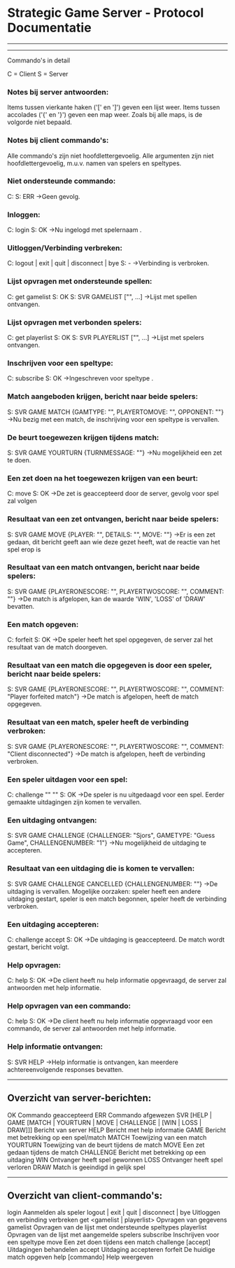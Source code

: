 # Strategic Game Server - Protocol Documentatie
---------------------------------------------


---------------------------------------------
Commando's in detail

C = Client
S = Server

### Notes bij server antwoorden:
Items tussen vierkante haken ('[' en ']') geven een lijst weer.
Items tussen accolades ('{' en '}') geven een map weer. Zoals bij alle maps, is de volgorde niet bepaald.

### Notes bij client commando's:
Alle commando's zijn niet hoofdlettergevoelig.
Alle argumenten zijn niet hoofdlettergevoelig, m.u.v. namen van spelers en speltypes.

### Niet ondersteunde commando:
C: <niet ondersteunde commando>
S: ERR <reden>
->Geen gevolg.

### Inloggen:
C: login <speler>
S: OK
->Nu ingelogd met spelernaam <speler>.

### Uitloggen/Verbinding verbreken:
C: logout | exit | quit | disconnect | bye
S: -
->Verbinding is verbroken.

### Lijst opvragen met ondersteunde spellen:
C: get gamelist
S: OK
S: SVR GAMELIST ["<speltype>", ...]
->Lijst met spellen ontvangen.

### Lijst opvragen met verbonden spelers:
C: get playerlist
S: OK
S: SVR PLAYERLIST ["<speler>", ...]
->Lijst met spelers ontvangen.

### Inschrijven voor een speltype:
C: subscribe <speltype>
S: OK
->Ingeschreven voor speltype <speltype>.

### Match aangeboden krijgen, bericht naar beide spelers:
S: SVR GAME MATCH {GAMTYPE: "<speltype>", PLAYERTOMOVE: "<naam speler1>", OPPONENT: "<naam tegenstander>"}
->Nu bezig met een match, de inschrijving voor een speltype is vervallen.

### De beurt toegewezen krijgen tijdens match:
S: SVR GAME YOURTURN {TURNMESSAGE: "<bericht voor deze beurt>"}
->Nu mogelijkheid een zet te doen.

### Een zet doen na het toegewezen krijgen van een beurt:
C: move <zet>
S: OK
->De zet is geaccepteerd door de server, gevolg voor spel zal volgen

### Resultaat van een zet ontvangen, bericht naar beide spelers:
S: SVR GAME MOVE {PLAYER: "<speler>", DETAILS: "<reactie spel op zet>", MOVE: "<zet>"}
->Er is een zet gedaan, dit bericht geeft aan wie deze gezet heeft, wat de reactie van het spel erop is

### Resultaat van een match ontvangen, bericht naar beide spelers:
S: SVR GAME <speler resultaat> {PLAYERONESCORE: "<score speler1>", PLAYERTWOSCORE: "<score speler2>", COMMENT: "<commentaar op resultaat>"}
->De match is afgelopen, <speler resultaat> kan de waarde 'WIN', 'LOSS' of 'DRAW' bevatten.

### Een match opgeven:
C: forfeit
S: OK
->De speler heeft het spel opgegeven, de server zal het resultaat van de match doorgeven.

### Resultaat van een match die opgegeven is door een speler, bericht naar beide spelers:
S: SVR GAME <speler resultaat> {PLAYERONESCORE: "<score speler1>", PLAYERTWOSCORE: "<score speler2>", COMMENT: "Player forfeited match"}
->De match is afgelopen, <speler> heeft de match opgegeven.

### Resultaat van een match, speler heeft de verbinding verbroken:
S: SVR GAME <speler resultaat> {PLAYERONESCORE: "<score speler1>", PLAYERTWOSCORE: "<score speler2>", COMMENT: "Client disconnected"}
->De match is afgelopen, <speler> heeft de verbinding verbroken.

### Een speler uitdagen voor een spel:
C: challenge "<speler>" "<speltype>"
S: OK
->De speler is nu uitgedaagd voor een spel. Eerder gemaakte uitdagingen zijn komen te vervallen.

### Een uitdaging ontvangen:
S: SVR GAME CHALLENGE {CHALLENGER: "Sjors", GAMETYPE: "Guess Game", CHALLENGENUMBER: "1"}
->Nu mogelijkheid de uitdaging te accepteren.

### Resultaat van een uitdaging die is komen te vervallen:
S: SVR GAME CHALLENGE CANCELLED {CHALLENGENUMBER: "<uitdaging nummer>"}
->De uitdaging is vervallen. Mogelijke oorzaken: speler heeft een andere uitdaging gestart, speler is een match begonnen, speler heeft de verbinding verbroken.

### Een uitdaging accepteren:
C: challenge accept <uitdaging nummer>
S: OK
->De uitdaging is geaccepteerd. De match wordt gestart, bericht volgt.

### Help opvragen:
C: help
S: OK
->De client heeft nu help informatie opgevraagd, de server zal antwoorden met help informatie.

### Help opvragen van een commando:
C: help <commando>
S: OK
->De client heeft nu help informatie opgevraagd voor een commando, de server zal antwoorden met help informatie.

### Help informatie ontvangen:
S: SVR HELP <help informatie>
->Help informatie is ontvangen, kan meerdere achtereenvolgende responses bevatten.


---------------------------------------------
## Overzicht van server-berichten:

OK			Commando geaccepteerd
ERR			Commando afgewezen
SVR [HELP | GAME [MATCH | YOURTURN | MOVE | CHALLENGE | [WIN | LOSS | DRAW]]]
			Bericht van server
	HELP		Bericht met help informatie
	GAME		Bericht met betrekking op een spel/match
	MATCH		Toewijzing van een match
	YOURTURN	Toewijzing van de beurt tijdens de match
	MOVE		Een zet gedaan tijdens de match
	CHALLENGE	Bericht met betrekking op een uitdaging
	WIN			Ontvanger heeft spel gewonnen
	LOSS		Ontvanger heeft spel verloren
	DRAW		Match is geeindigd in gelijk spel

---------------------------------------------
## Overzicht van client-commando's:

login				Aanmelden als speler
logout | exit | quit | disconnect | bye
					Uitloggen en verbinding verbreken
get <gamelist | playerlist>
					Opvragen van gegevens
	gamelist		Opvragen van de lijst met ondersteunde speltypes
	playerlist		Opvragen van de lijst met aangemelde spelers
subscribe			Inschrijven voor een speltype
move				Een zet doen tijdens een match
challenge [accept]	Uitdagingen behandelen
	accept			Uitdaging accepteren
forfeit				De huidige match opgeven
help [commando]		Help weergeven
